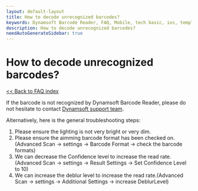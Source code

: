 ```yaml
---
layout: default-layout
title: How to decode unrecognized barcodes?
keywords: Dynamsoft Barcode Reader, FAQ, Mobile, tech basic, ios, template, driver license, settings
description: How to decode unrecognized barcodes?
needAutoGenerateSidebar: true
---
```


# How to decode unrecognized barcodes?

[<< Back to FAQ index](index.md)

If the barcode is not recognized by Dynamsoft Barcode Reader, please do not hesitate to contact <a href="https://www.dynamsoft.com/company/contact/?ver=latest" target="_blank">Dynamsoft support team</a>.

Alternatively, here is the general troubleshooting steps:

1. Please ensure the lighting is not very bright or very dim.
2. Please ensure the aimming barcode format has been checked on.(Advanced Scan -> settings -> Barcode Format -> check the barcode formats)
3. We can decrease the Confidence level to increase the read rate.(Advanced Scan -> settings -> Result Settings -> Set Confidence Level to 10)
4. We can increase the deblur level to increase the read rate.(Advanced Scan -> settings -> Additional Settings -> increase DeblurLevel) 
